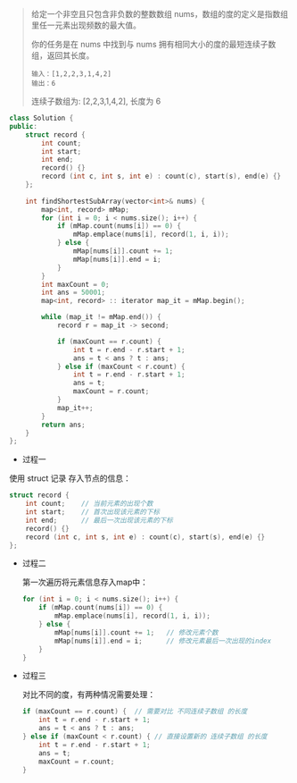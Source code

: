 > 给定一个非空且只包含非负数的整数数组 nums，数组的度的定义是指数组里任一元素出现频数的最大值。
>
> 你的任务是在 nums 中找到与 nums 拥有相同大小的度的最短连续子数组，返回其长度。
>
> ```
> 输入：[1,2,2,3,1,4,2]
> 输出：6
> ```
>
> 连续子数组为: [2,2,3,1,4,2], 长度为 6



```c++
class Solution {
public:
    struct record {
        int count;
        int start;
        int end;
        record() {}
        record (int c, int s, int e) : count(c), start(s), end(e) {}
    };
    
    int findShortestSubArray(vector<int>& nums) {
        map<int, record> mMap;
        for (int i = 0; i < nums.size(); i++) {
            if (mMap.count(nums[i]) == 0) {
                mMap.emplace(nums[i], record(1, i, i));
            } else {
                mMap[nums[i]].count += 1;
                mMap[nums[i]].end = i;
            }
        }
        int maxCount = 0;
        int ans = 50001;
        map<int, record> :: iterator map_it = mMap.begin();

        while (map_it != mMap.end()) {
            record r = map_it -> second;

            if (maxCount == r.count) {
                int t = r.end - r.start + 1;
                ans = t < ans ? t : ans;
            } else if (maxCount < r.count) {
                int t = r.end - r.start + 1;
                ans = t;
                maxCount = r.count;
            }
            map_it++;
        }
        return ans;
    }
};
```

- 过程一

使用 struct 记录 存入节点的信息：

```c++
struct record {
    int count;    // 当前元素的出现个数
    int start;	  // 首次出现该元素的下标
    int end;	  // 最后一次出现该元素的下标
    record() {}
    record (int c, int s, int e) : count(c), start(s), end(e) {}
};
```
- 过程二

    第一次遍历将元素信息存入map中：

    ```c++
    for (int i = 0; i < nums.size(); i++) {
    	if (mMap.count(nums[i]) == 0) {
            mMap.emplace(nums[i], record(1, i, i));
        } else {
            mMap[nums[i]].count += 1;   // 修改元素个数          
            mMap[nums[i]].end = i;		// 修改元素最后一次出现的index
        }
    }
    ```

- 过程三

    对比不同的度，有两种情况需要处理：

    ```c++
    if (maxCount == r.count) {  // 需要对比 不同连续子数组 的长度
    	int t = r.end - r.start + 1;
    	ans = t < ans ? t : ans;
    } else if (maxCount < r.count) { // 直接设置新的 连续子数组 的长度
    	int t = r.end - r.start + 1;
    	ans = t;
    	maxCount = r.count;
    }
    ```

    

